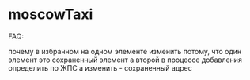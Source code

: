 moscowTaxi
==========


FAQ:

почему в избранном на одном элементе изменить
потому, что один элемент это сохраненный элемент а второй в процессе добавления
определить по ЖПС
а изменить - сохраненный адрес
